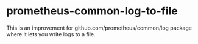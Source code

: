 # prometheus-common-log-to-file
This is an improvement for github.com/prometheus/common/log package where it lets you write logs to a file.

